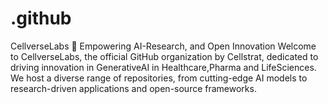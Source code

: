 # .github
CellverseLabs 🚀 Empowering AI-Research, and Open Innovation  Welcome to CellverseLabs, the official GitHub organization by Cellstrat, dedicated to driving innovation in GenerativeAI in Healthcare,Pharma and LifeSciences. We host a diverse range of repositories, from cutting-edge AI models to research-driven applications and open-source frameworks.
